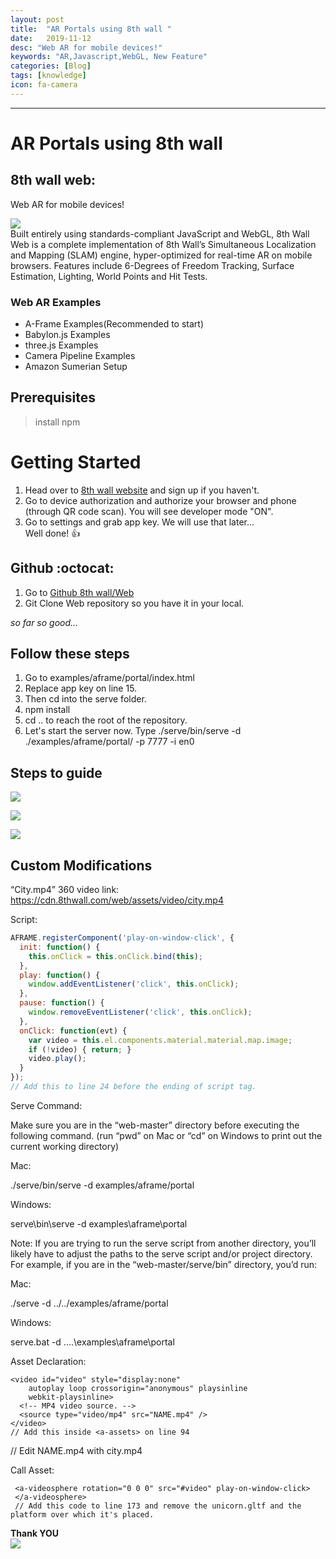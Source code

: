 ```yaml
---
layout: post
title:  "AR Portals using 8th wall "
date:   2019-11-12
desc: "Web AR for mobile devices!"
keywords: "AR,Javascript,WebGL, New Feature"
categories: [Blog]
tags: [knowledge]
icon: fa-camera
---
```


---  

# AR Portals using 8th wall  
## 8th wall web:  

 Web AR for mobile devices!  

![](https://www.upl.co/uploads/download-381573502754.jpg)   
Built entirely using standards-compliant JavaScript and WebGL, 8th Wall Web is a complete implementation of 8th Wall’s Simultaneous Localization and Mapping (SLAM) engine, hyper-optimized for real-time AR on mobile browsers. Features include 6-Degrees of Freedom Tracking, Surface Estimation, Lighting, World Points and Hit Tests.  

### Web AR Examples

* A-Frame Examples(Recommended to start)  
* Babylon.js Examples  
* three.js Examples  
* Camera Pipeline Examples  
* Amazon Sumerian Setup  

## Prerequisites  
> install npm

# Getting Started  
1. Head over to [8th wall website](https://www.8thwall.com/) and sign up if you haven't.  
2. Go to device authorization and authorize your browser and phone (through QR code scan). You will see developer mode "ON".  
3. Go to settings and grab app key. We will use that later...   
     Well done! :thumbsup:  

## Github :octocat:
1. Go to [Github 8th wall/Web](https://github.com/8thwall/web/)
2. Git Clone Web repository so you have it in your local.

*so far so good...*

## Follow these steps  
1. Go to examples/aframe/portal/index.html  
2. Replace app key on line 15.   
3. Then cd into the serve folder.  
4. npm install   
5. cd .. to reach the root of the repository.   
6. Let's start the server now. Type ./serve/bin/serve -d ./examples/aframe/portal/ -p 7777 -i en0  

## Steps to guide

![](https://www.upl.co/uploads/11358889111573502164.png)   

![](https://www.upl.co/uploads/19219253121573502164.png)  

![](https://www.upl.co/uploads/12367632131573502164.png)  



## Custom Modifications

  “City.mp4” 360 video link: https://cdn.8thwall.com/web/assets/video/city.mp4

Script:
```javascript
AFRAME.registerComponent('play-on-window-click', {
  init: function() {
    this.onClick = this.onClick.bind(this);
  },
  play: function() {
    window.addEventListener('click', this.onClick);
  },
  pause: function() {
    window.removeEventListener('click', this.onClick);
  },
  onClick: function(evt) {
    var video = this.el.components.material.material.map.image;
    if (!video) { return; }
    video.play();
  }
});
// Add this to line 24 before the ending of script tag.  
```

Serve Command:

Make sure you are in the “web-master” directory before executing the following command.  (run “pwd” on Mac or “cd” on Windows to print out the current working directory)

Mac:

./serve/bin/serve -d examples/aframe/portal

Windows:

serve\bin\serve -d examples\aframe\portal

Note: If you are trying to run the serve script from another directory, you’ll likely have to adjust the paths to the serve script and/or project directory.  For example, if you are in the “web-master/serve/bin” directory, you’d run:

Mac:

./serve -d ../../examples/aframe/portal

Windows:

serve.bat -d ..\..\examples\aframe\portal

Asset Declaration:
```
<video id="video" style="display:none"
    autoplay loop crossorigin="anonymous" playsinline
    webkit-playsinline>
  <!-- MP4 video source. -->
  <source type="video/mp4" src="NAME.mp4" />
</video>
// Add this inside <a-assets> on line 94  
```
// Edit NAME.mp4 with city.mp4

Call Asset:
```
 <a-videosphere rotation="0 0 0" src="#video" play-on-window-click>
 </a-videosphere>
 // Add this code to line 173 and remove the unicorn.gltf and the platform over which it's placed.   
```
**Thank YOU**   
![](https://www.upl.co/uploads/download1573502754.png)
